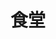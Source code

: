 ---
title: 食堂
description: 食堂
kana: しょくどう
pronunciation: syokudou
tone: ⓪
type: 名词
pubDate: 2024-08-15 00:00:02
lessonIndex: 3
---